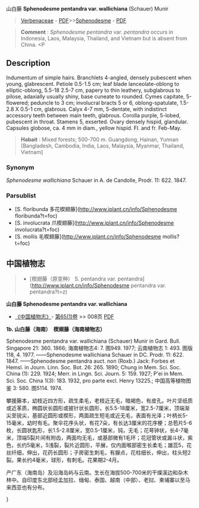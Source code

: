 山白藤 **Sphenodesme pentandra var. wallichiana** (Schauer) Munir

> [Verbenaceae](http://www.iplant.cn/info/Verbenaceae?t=foc) - [PDF](http://www.iplant.cn/foc/pdf/Verbenaceae.pdf)>>[Sphenodesme](http://www.iplant.cn/info/Sphenodesme?t=foc) - [PDF](http://www.iplant.cn/foc/pdf/Sphenodesme.pdf)

> **Comment** : 
> *Sphenodesme pentandra* var. *pentandra* occurs in Indonesia, Laos, Malaysia, Thailand, and Vietnam but is absent from China. <P

## Description

Indumentum of simple hairs. Branchlets 4-angled, densely pubescent when young, glabrescent. Petiole 0.5-1.5 cm; leaf  blade  lanceolate-oblong to  elliptic-oblong,  5.5-18 2.5-7 cm, papery to thin leathery, subglabrous to pilose, adaxially usually shiny, base cuneate to rounded. Cymes capitate, 5-flowered; peduncle to 3 cm; involucral bracts 5 or 6, oblong-spatulate, 1.5-2.8 X  0.5-1 cm, glabrous. Calyx 4-7 mm, 5-dentate, with indistinct accessory teeth between main teeth, glabrous. Corolla purple, 5-lobed, pubescent in throat. Stamens 5, exserted. Ovary densely hispid, glandular. Capsules globose, ca. 4 mm in diam., yellow hispid. Fl. and fr. Feb-May.

> **Habait** : 
> Mixed forests; 500-700 m. Guangdong, Hainan, Yunnan [Bangladesh, Cambodia, India, Laos, Malaysia, Myanmar, Thailand, Vietnam]

### Synonym
*Sphenodesme wallichiana* Schauer in A. de Candolle, Prodr. 11: 622. 1847.

### Parsublist

* [S.  floribunda  多花楔翅藤](http://www.iplant.cn/info/Sphenodesme floribunda?t=foc)
* [S.  involucrata  爪楔翅藤](http://www.iplant.cn/info/Sphenodesme involucrata?t=foc)
* [S.  mollis  毛楔翅藤](http://www.iplant.cn/info/Sphenodesme mollis?t=foc)

## 中国植物志

> * [楔翅藤（原变种）  S.  pentandra var. pentandra](http://www.iplant.cn/info/Sphenodesme pentandra var. pentandra?t=z)

**山白藤 Sphenodesme pentandra var. wallichiana**

* [《中国植物志》](http://www.iplant.cn/frps)- [第65(1)卷](http://www.iplant.cn/frps/vol/65(1)) >> 008页 [PDF](http://www.iplant.cn/frps/pdf/65(1)/008b.pdf)

**1b. 山白藤（海南）　楔翅藤（海南植物志）**

Sphenodesme pentandra var. wallichiana (Schauer) Munir in Gard. Bull. Singapore 21: 360. 1866; 海南植物志4: 7. 图949. 1977; 云南植物志 1: 493. 图版118, 4. 1977. ——Sphenodesme wallichiana Schauer in DC. Prodr. 11: 622. 1847. ——Sphenodesme pentandra auct. non (Roxb.) Jack: Forbes et Hemsl. in Journ. Linn. Soc. Bot. 26: 265. 1890; Chung in Mem. Sci. Soc. China (1): 229. 1924; Merr. in Lingn. Sci. Journ. 5: 159. 1927; P'ei in Mem. Sci. Soc. China 1(3): 183. 1932, pro parte excl. Henry 13225.; 中国高等植物图鉴 3: 580. 图5114. 1974.

攀援藤本，幼枝近四方形，疏生柔毛，老枝近无毛，暗褐色，有皮孔。叶片坚纸质或近革质，椭圆状长圆形或披针状长圆形，长5.5-18厘米，宽2.5-7厘米，顶端渐尖至锐尖，基部近圆形或楔形，两面疏生短毛或近无毛，表面有光泽；叶柄长5-15毫米，幼时有毛。聚伞花序头状，有花7朵，有长达3厘米的花序梗；总苞片5-6枚，长圆状匙形，长1.5-2.8厘米，宽0.5-1厘米，钝，无毛；花萼钟状，长4-7毫米，顶端5裂片间有附齿，两面均无毛，或基部微有1毛环；花冠管状或漏斗状，紫色，长约5毫米，5浅裂，裂片近圆形，平展，仅内面喉部密生长柔毛；雄蕊5，花丝纤细，伸出，花药长圆形；子房密生刺毛，有腺点，花柱细长，伸出，柱头短2裂。果长约4毫米，球形，有刺毛。花果期2-4月。

产广东（海南岛）及沿海岛屿与云南。生长在海拔500-700米的干燥溪边和杂木林中。自印度东北部经孟加拉、缅甸、泰国、越南（中部）、老挝、柬埔寨以至马来西亚也有分布。

}